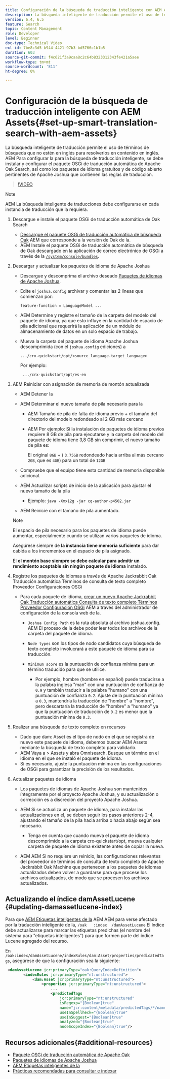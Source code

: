 ```yaml
---
title: Configuración de la búsqueda de traducción inteligente con AEM Assets
description: La búsqueda inteligente de traducción permite el uso de términos de búsqueda que no estén en inglés para resolverlos en contenido en inglés. AEM Para configurar la para la búsqueda de traducción inteligente, se debe instalar y configurar el paquete OSGi de traducción automática de Apache Oak Search, así como los paquetes de idioma gratuitos y de código abierto pertinentes de Apache Joshua que contienen las reglas de traducción.
version: 6.4, 6.5
feature: Search
topic: Content Management
role: Developer
level: Beginner
doc-type: Technical Video
exl-id: 7be8c3d5-b944-4421-97b3-bd5766c1b1b5
duration: 603
source-git-commit: f4c621f3a9caa8c2c64b8323312343fe421a5aee
workflow-type: tm+mt
source-wordcount: '811'
ht-degree: 0%

---
```


# Configuración de la búsqueda de traducción inteligente con AEM Assets{#set-up-smart-translation-search-with-aem-assets}

La búsqueda inteligente de traducción permite el uso de términos de búsqueda que no estén en inglés para resolverlos en contenido en inglés. AEM Para configurar la para la búsqueda de traducción inteligente, se debe instalar y configurar el paquete OSGi de traducción automática de Apache Oak Search, así como los paquetes de idioma gratuitos y de código abierto pertinentes de Apache Joshua que contienen las reglas de traducción.

>[!VIDEO](https://video.tv.adobe.com/v/21291?quality=12&learn=on)

>[!NOTE]
>
>AEM La búsqueda inteligente de traducciones debe configurarse en cada instancia de traducción que la requiera.

1. Descargue e instale el paquete OSGi de traducción automática de Oak Search
   * [Descargue el paquete OSGi de traducción automática de búsqueda Oak](https://search.maven.org/#search%7Cgav%7C1%7Cg%3A%22org.apache.jackrabbit%22%20AND%20a%3A%22oak-search-mt%22) AEM que corresponde a la versión de Oak de la.
   * AEM Instale el paquete OSGi de traducción automática de búsqueda de Oak descargado en la aplicación de correo electrónico de OSGi a través de la [`/system/console/bundles`](http://localhost:4502/system/console/bundles).

2. Descargar y actualizar los paquetes de idioma de Apache Joshua
   * Descargue y descomprima el archivo deseado [Paquetes de idiomas de Apache Joshua](https://cwiki.apache.org/confluence/display/JOSHUA/Language+Packs).
   * Edite el `joshua.config` archivar y comentar las 2 líneas que comienzan por:

     ```
     feature-function = LanguageModel ...
     ```

   * AEM Determine y registre el tamaño de la carpeta del modelo del paquete de idioma, ya que esto influye en la cantidad de espacio de pila adicional que requerirá la aplicación de un módulo de almacenamiento de datos en un solo espacio de trabajo.
   * Mueva la carpeta del paquete de idioma Apache Joshua descomprimida (con el `joshua.config` ediciones) a

     ```
     .../crx-quickstart/opt/<source_language-target_language>
     ```

     Por ejemplo:

     ```
      .../crx-quickstart/opt/es-en
     ```

3. AEM Reiniciar con asignación de memoria de montón actualizada
   * AEM Detener la
   * AEM Determinar el nuevo tamaño de pila necesario para la

      * AEM Tamaño de pila de falta de idioma previo + el tamaño del directorio del modelo redondeado al 2 GB más cercano
      * AEM Por ejemplo: Si la instalación de paquetes de idioma previos requiere 8 GB de pila para ejecutarse y la carpeta del modelo del paquete de idioma tiene 3,8 GB sin comprimir, el nuevo tamaño de pila es:

        El original `8GB` + ( `3.75GB` redondeado hacia arriba al más cercano `2GB`, que es `4GB`) para un total de `12GB`

   * Compruebe que el equipo tiene esta cantidad de memoria disponible adicional.
   * AEM Actualizar scripts de inicio de la aplicación para ajustar el nuevo tamaño de la pila

      * Ejemplo: `java -Xmx12g -jar cq-author-p4502.jar`

   * AEM Reinicie con el tamaño de pila aumentado.

   >[!NOTE]
   >
   >El espacio de pila necesario para los paquetes de idioma puede aumentar, especialmente cuando se utilizan varios paquetes de idioma.
   >
   >
   >Asegúrese siempre de **la instancia tiene memoria suficiente** para dar cabida a los incrementos en el espacio de pila asignado.
   >
   >
   >El **el montón base siempre se debe calcular para admitir un rendimiento aceptable sin ningún paquete de idioma** instalado.

4. Registre los paquetes de idiomas a través de Apache Jackrabbit Oak Traducción automática Términos de consulta de texto completo Proveedor Configuraciones OSGi

   * Para cada paquete de idioma, [crear un nuevo Apache Jackrabbit Oak Traducción automática Consulta de texto completo Términos Proveedor Configuración OSGi](http://localhost:4502/system/console/configMgr/org.apache.jackrabbit.oak.plugins.index.mt.MTFulltextQueryTermsProviderFactory) AEM a través del administrador de configuración de la consola web de la.

      * `Joshua Config Path` es la ruta absoluta al archivo joshua.config. AEM El proceso de la debe poder leer todos los archivos de la carpeta del paquete de idioma.
      * `Node types` son los tipos de nodo candidatos cuya búsqueda de texto completo involucrará a este paquete de idioma para su traducción.
      * `Minimum score` es la puntuación de confianza mínima para un término traducido para que se utilice.

         * Por ejemplo, hombre (hombre en español) puede traducirse a la palabra inglesa &quot;man&quot; con una puntuación de confianza de `0.9` y también traducir a la palabra &quot;humano&quot; con una puntuación de confianza `0.2`. Ajuste de la puntuación mínima a `0.3`, mantendría la traducción de &quot;hombre&quot; a &quot;hombre&quot;, pero descartaría la traducción de &quot;hombre&quot; a &quot;humano&quot; ya que la puntuación de traducción de `0.2` es menor que la puntuación mínima de `0.3`.

5. Realizar una búsqueda de texto completo en recursos
   * Dado que dam: Asset es el tipo de nodo en el que se registra de nuevo este paquete de idioma, debemos buscar AEM Assets mediante la búsqueda de texto completo para validarlo.
   * AEM Vaya a > Assets y abra Omnisearch. Busque un término en el idioma en el que se instaló el paquete de idioma.
   * Si es necesario, ajuste la puntuación mínima en las configuraciones de OSGi para garantizar la precisión de los resultados.

6. Actualizar paquetes de idioma
   * Los paquetes de idiomas de Apache Joshua son mantenidos íntegramente por el proyecto Apache Joshua, y su actualización o corrección es a discreción del proyecto Apache Joshua.
   * AEM Si se actualiza un paquete de idioma, para instalar las actualizaciones en el, se deben seguir los pasos anteriores 2-4, ajustando el tamaño de la pila hacia arriba o hacia abajo según sea necesario.

      * Tenga en cuenta que cuando mueva el paquete de idioma descomprimido a la carpeta crx-quickstart/opt, mueva cualquier carpeta de paquete de idioma existente antes de copiar la nueva.

   * AEM AEM Si no requiere un reinicio, las configuraciones relevantes del proveedor de términos de consulta de texto completo de Apache Jackrabbit Oak Machine que pertenecen a los paquetes de idiomas actualizados deben volver a guardarse para que procese los archivos actualizados, de modo que se procesen los archivos actualizados.

## Actualizando el índice damAssetLucene {#updating-damassetlucene-index}

Para que [AEM Etiquetas inteligentes de la](https://helpx.adobe.com/experience-manager/6-3/assets/using/touch-ui-smart-tags.html) AEM AEM para verse afectado por la traducción inteligente de la, `/oak   :index  /damAssetLucene` El índice debe actualizarse para marcar las etiquetas predichas (el nombre del sistema para &quot;etiquetas inteligentes&quot;) para que formen parte del índice Lucene agregado del recurso.

En `/oak:index/damAssetLucene/indexRules/dam:Asset/properties/predicatedTags`, asegúrese de que la configuración sea la siguiente:

```xml
 <damAssetLucene jcr:primaryType="oak:QueryIndexDefinition">
        <indexRules jcr:primaryType="nt:unstructured">
            <dam:Asset jcr:primaryType="nt:unstructured">
                <properties jcr:primaryType="nt:unstructured">
                    ...
                    <predictedTags
                        jcr:primaryType="nt:unstructured"
                        isRegexp="{Boolean}true"
                        name="jcr:content/metadata/predictedTags/*/name"
                        useInSpellheck="{Boolean}true"
                        useInSuggest="{Boolean}true"
                        analyzed="{Boolean}true"
                        nodeScopeIndex="{Boolean}true"/>
```

## Recursos adicionales{#additional-resources}

* [Paquete OSGi de traducción automática de Apache Oak](https://search.maven.org/#search%7Cgav%7C1%7Cg%3A%22org.apache.jackrabbit%22%20AND%20a%3A%22oak-search-mt%22)
* [Paquetes de idiomas de Apache Joshua](https://cwiki.apache.org/confluence/display/JOSHUA/Language+Packs)
* [AEM Etiquetas inteligentes de la](https://helpx.adobe.com/experience-manager/6-3/assets/using/touch-ui-smart-tags.html)
* [Prácticas recomendadas para consultar e indexar](https://helpx.adobe.com/experience-manager/6-5/sites/deploying/using/best-practices-for-queries-and-indexing.html)
